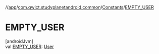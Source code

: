 //[app](../../../index.md)/[com.qwict.studyplanetandroid.common](../index.md)/[Constants](index.md)/[EMPTY_USER](-e-m-p-t-y_-u-s-e-r.md)

# EMPTY_USER

[androidJvm]\
val [EMPTY_USER](-e-m-p-t-y_-u-s-e-r.md): [User](../../com.qwict.studyplanetandroid.domain.model/-user/index.md)
